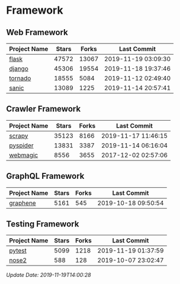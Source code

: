 # Framework

## Web Framework

| Project Name | Stars | Forks | Last Commit |
| ------------ | ----- | ----- | ----------- |
| [flask](https://github.com/pallets/flask) | 47572 | 13067 | 2019-11-19 03:09:30 |
| [django](https://github.com/django/django) | 45306 | 19554 | 2019-11-18 19:37:46 |
| [tornado](https://github.com/tornadoweb/tornado) | 18555 | 5084 | 2019-11-12 02:49:40 |
| [sanic](https://github.com/huge-success/sanic) | 13089 | 1225 | 2019-11-14 20:57:41 |

## Crawler Framework

| Project Name | Stars | Forks | Last Commit |
| ------------ | ----- | ----- | ----------- |
| [scrapy](https://github.com/scrapy/scrapy) | 35123 | 8166 | 2019-11-17 11:46:15 |
| [pyspider](https://github.com/binux/pyspider) | 13831 | 3387 | 2019-11-14 06:16:04 |
| [webmagic](https://github.com/code4craft/webmagic) | 8556 | 3655 | 2017-12-02 02:57:06 |

## GraphQL Framework

| Project Name | Stars | Forks | Last Commit |
| ------------ | ----- | ----- | ----------- |
| [graphene](https://github.com/graphql-python/graphene) | 5161 | 545 | 2019-10-18 09:50:54 |

## Testing Framework

| Project Name | Stars | Forks | Last Commit |
| ------------ | ----- | ----- | ----------- |
| [pytest](https://github.com/pytest-dev/pytest) | 5099 | 1218 | 2019-11-19 01:37:59 |
| [nose2](https://github.com/nose-devs/nose2) | 588 | 128 | 2019-10-07 23:02:47 |

*Update Date: 2019-11-19T14:00:28*